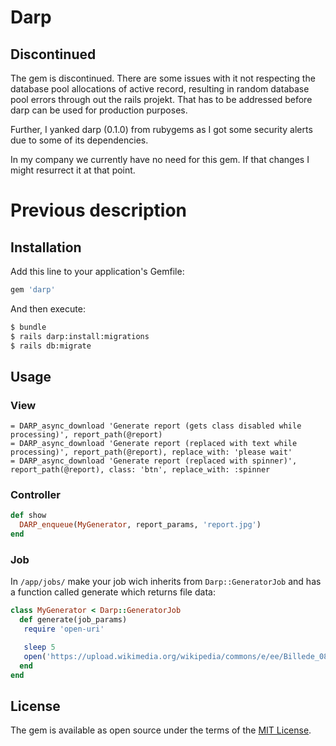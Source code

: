 # Darp


## Discontinued

The gem is discontinued. There are some issues with it not respecting the database pool allocations of active record, resulting in random database pool errors through out the rails projekt. That has to be addressed before darp can be used for production purposes.

Further, I yanked darp (0.1.0) from rubygems as I got some security alerts due to some of its dependencies.

In my company we currently have no need for this gem. If that changes I might resurrect it at that point.

# Previous description

## Installation
Add this line to your application's Gemfile:

```ruby
gem 'darp'
```

And then execute:
```bash
$ bundle
$ rails darp:install:migrations
$ rails db:migrate
```

## Usage

### View

    = DARP_async_download 'Generate report (gets class disabled while processing)', report_path(@report)
    = DARP_async_download 'Generate report (replaced with text while processing)', report_path(@report), replace_with: 'please wait'
    = DARP_async_download 'Generate report (replaced with spinner)', report_path(@report), class: 'btn', replace_with: :spinner

### Controller

```ruby
def show
  DARP_enqueue(MyGenerator, report_params, 'report.jpg')
end
```

### Job

In `/app/jobs/` make your job wich inherits from `Darp::GeneratorJob` and has a function called generate which returns file data:

```ruby
class MyGenerator < Darp::GeneratorJob
  def generate(job_params)
   require 'open-uri'

   sleep 5
   open('https://upload.wikimedia.org/wikipedia/commons/e/ee/Billede_084.jpg').read
  end
end
```

## License
The gem is available as open source under the terms of the [MIT License](https://opensource.org/licenses/MIT).
